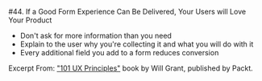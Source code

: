 #44. If a Good Form Experience Can Be Delivered, Your Users will Love Your Product
-  Don't ask for more information than you need
-  Explain to the user why you're collecting it and what you will do with it
-  Every additional field you add to a form reduces conversion

Excerpt From: ["101 UX Principles"](https://www.packtpub.com/web-development/101-ux-principles) book by Will Grant, published by Packt.
